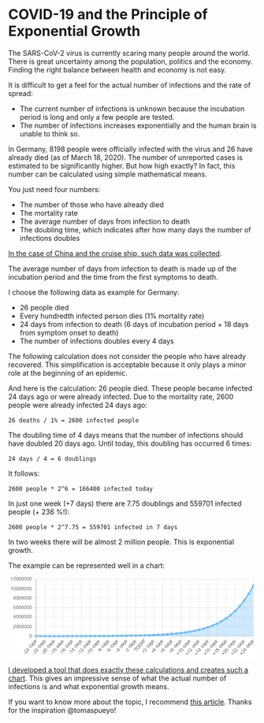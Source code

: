 [comment]: 2020-03-18

# COVID-19 and the Principle of Exponential Growth

The SARS-CoV-2 virus is currently scaring many people around the world. There is great uncertainty among the population, politics and the economy. Finding the right balance between health and economy is not easy.

It is difficult to get a feel for the actual number of infections and the rate of spread:

- The current number of infections is unknown because the incubation period is long and only a few people are tested.
- The number of infections increases exponentially and the human brain is unable to think so.

In Germany, 8198 people were officially infected with the virus and 26 have already died (as of March 18, 2020). The number of unreported cases is estimated to be significantly higher. But how high exactly? In fact, this number can be calculated using simple mathematical means.

You just need four numbers:
- The number of those who have already died
- The mortality rate
- The average number of days from infection to death
- The doubling time, which indicates after how many days the number of infections doubles

[In the case of China and the cruise ship, such data was collected](https://github.com/midas-network/COVID-19/blob/master/parameter_estimates/2019_novel_coronavirus/README.md).

The average number of days from infection to death is made up of the incubation period and the time from the first symptoms to death.

I choose the following data as example for Germany:
- 26 people died
- Every hundredth infected person dies (1% mortality rate)
- 24 days from infection to death (6 days of incubation period + 18 days from symptom onset to death)
- The number of infections doubles every 4 days

The following calculation does not consider the people who have already recovered. This simplification is acceptable because it only plays a minor role at the beginning of an epidemic.

And here is the calculation:
26 people died. These people became infected 24 days ago or were already infected. Due to the mortality rate, 2600 people were already infected 24 days ago:

```
26 deaths / 1% = 2600 infected people
```

The doubling time of 4 days means that the number of infections should have doubled 20 days ago. Until today, this doubling has occurred 6 times:

```
24 days / 4 = 6 doublings
```

It follows:

```
2600 people * 2^6 = 166400 infected today
```

In just one week (+7 days) there are 7.75 doublings and 559701 infected people (+ 236 %!):

```
2600 people * 2^7.75 = 559701 infected in 7 days
```

In two weeks there will be almost 2 million people. This is exponential growth.

The example can be represented well in a chart:

![Example: Exponential growth of the COVID-19 in Germany.](../img/covid-19-growth-chart.png)

[I developed a tool that does exactly these calculations and creates such a chart](https://cd.github.io/covid-19-calculator/). This gives an impressive sense of what the actual number of infections is and what exponential growth means.

If you want to know more about the topic, I recommend [this article](https://medium.com/@tomaspueyo/coronavirus-act-today-or-people-will-die-f4d3d9cd99ca). Thanks for the inspiration @tomaspueyo!
